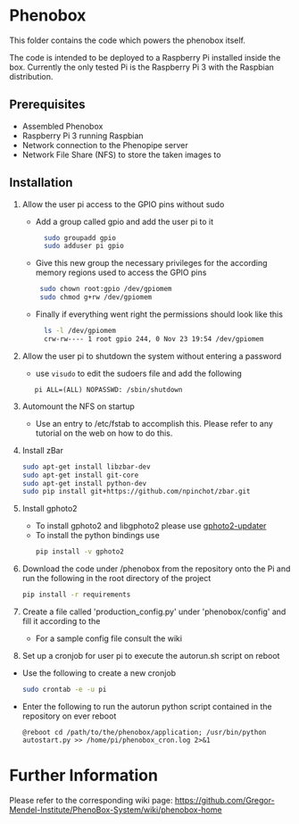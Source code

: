 # Phenobox

This folder contains the code which powers the phenobox itself. 

The code is intended to be deployed to a Raspberry Pi installed inside the box. 
Currently the only tested Pi is the Raspberry Pi 3 with the Raspbian distribution.

## Prerequisites

 * Assembled Phenobox
 * Raspberry Pi 3 running Raspbian
 * Network connection to the Phenopipe server
 * Network File Share (NFS) to store the taken images to
 
## Installation

 1. Allow the user pi access to the GPIO pins without sudo
     * Add a group called gpio and add the user pi to it
         ```bash
           sudo groupadd gpio
           sudo adduser pi gpio
          ```
     * Give this new group the necessary privileges for the according memory regions used to access the GPIO pins
         ```bash
          sudo chown root:gpio /dev/gpiomem
          sudo chmod g+rw /dev/gpiomem 
          ```
     * Finally if everything went right the permissions should look like this
         ```bash
           ls -l /dev/gpiomem 
           crw-rw---- 1 root gpio 244, 0 Nov 23 19:54 /dev/gpiomem
         ```
 1. Allow the user pi to shutdown the system without entering a password
     * use `visudo` to edit the sudoers file and add the following
     ```
        pi ALL=(ALL) NOPASSWD: /sbin/shutdown
     ```
 1. Automount the NFS on startup
     * Use an entry to /etc/fstab to accomplish this. Please refer to any tutorial on the web on how to do this.
 1. Install zBar
     ```bash
     sudo apt-get install libzbar-dev
     sudo apt-get install git-core
     sudo apt-get install python-dev 
     sudo pip install git+https://github.com/npinchot/zbar.git
     ```
 1. Install gphoto2
     * To install gphoto2 and libgphoto2 please use [gphoto2-updater](https://github.com/gonzalo/gphoto2-updater)
     * To install the python bindings use 
         ```bash
         pip install -v gphoto2
         ```
 1. Download the code under /phenobox from the repository onto the Pi and run the following in the root directory of the project
     ```bash
     pip install -r requirements
     ```
 1. Create a file called 'production_config.py' under 'phenobox/config' and fill it according to the 
     * For a sample config file consult the wiki
     
 1. Set up a cronjob for user pi to execute the autorun.sh script on reboot
   * Use the following to create a new cronjob
       ```bash
       sudo crontab -e -u pi
       ```
   * Enter the following to run the autorun python script contained in the repository on ever reboot
       ```
       @reboot cd /path/to/the/phenobox/application; /usr/bin/python autostart.py >> /home/pi/phenobox_cron.log 2>&1
       ```

# Further Information

Please refer to the corresponding wiki page: https://github.com/Gregor-Mendel-Institute/PhenoBox-System/wiki/phenobox-home
